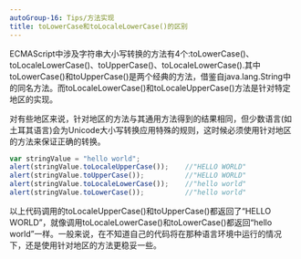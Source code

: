 ```yaml
---
autoGroup-16: Tips/方法实现
title: toLowerCase和toLocaleLowerCase()的区别
---
```

ECMAScript中涉及字符串大小写转换的方法有4个:toLowerCase()、toLocaleLowerCase()、toUpperCase()、toLocaleLowerCase().其中toLowerCase()和toUpperCase()是两个经典的方法，借鉴自java.lang.String中的同名方法。而toLocaleLowerCase()和toLocaleUpperCase()方法是针对特定地区的实现。

对有些地区来说，针对地区的方法与其通用方法得到的结果相同，但少数语言(如土耳其语言)会为Unicode大小写转换应用特殊的规则，这时候必须使用针对地区的方法来保证正确的转换。

```js
var stringValue = "hello world";
alert(stringValue.toLocaleUpperCase());    //"HELLO WORLD"
alert(stringValue.toUpperCase());          //"HELLO WORLD"
alert(stringValue.toLocaleLowerCase());    //"hello world"
alert(stringValue.toLowerCase());          //"hello world"
```
以上代码调用的toLocaleUpperCase()和toUpperCase()都返回了“HELLO WORLD”，就像调用toLocaleLowerCase()和toLowerCase()都返回“hello world”一样。一般来说，在不知道自己的代码将在那种语言环境中运行的情况下，还是使用针对地区的方法更稳妥一些。
